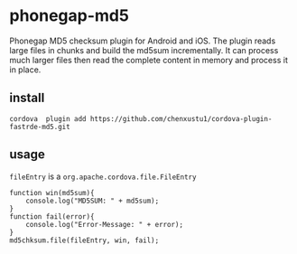 # phonegap-md5
Phonegap MD5 checksum plugin for Android and iOS. The plugin reads large files in chunks and build the md5sum incrementally. It can process much larger files then read the complete content in memory and process it in place.

## install
```
cordova  plugin add https://github.com/chenxustu1/cordova-plugin-fastrde-md5.git
```

## usage
``fileEntry`` is a ``org.apache.cordova.file.FileEntry``
```
function win(md5sum){
    console.log("MD5SUM: " + md5sum);
}
function fail(error){
    console.log("Error-Message: " + error);
}
md5chksum.file(fileEntry, win, fail);
```
